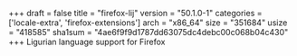 +++
draft = false
title = "firefox-lij"
version = "50.1.0-1"
categories = ['locale-extra', 'firefox-extensions']
arch = "x86_64"
size = "351684"
usize = "418585"
sha1sum = "4ae6f9f9d1787dd63075dc4debc00c068b04c430"
+++
Ligurian language support for Firefox